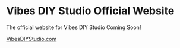 # Vibes DIY Studio Official Website

The official website for Vibes DIY Studio Coming Soon!

[VibesDIYStudio.com](https://vibesdiystudio.com)

